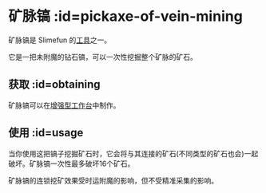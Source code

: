 # 矿脉镐 :id=pickaxe-of-vein-mining

矿脉镐是 Slimefun 的[工具](/Tools)之一。

它是一把未附魔的钻石镐，可以一次性挖掘整个矿脉的矿石。

## 获取 :id=obtaining

矿脉镐可以在[增强型工作台](/Enhanced-Crafting-Table)中制作。

## 使用 :id=usage

当你使用这把镐子挖掘矿石时，它会将与其连接的矿石(不同类型的矿石也会)一起破坏。矿脉镐一次性最多破坏16个矿石。

矿脉镐的连锁挖矿效果受时运附魔的影响，但不受精准采集的影响。
